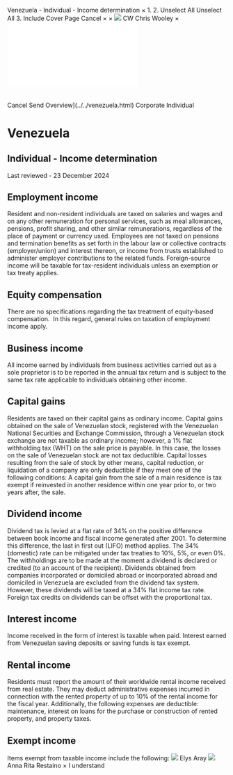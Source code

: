 Venezuela - Individual - Income determination
×
1.
2.
Unselect All
Unselect All
3.
Include Cover Page
Cancel
×
×
![](../../-/media/world-wide-tax-summaries/attachments/global---chris-wooley.ashx%3Frev=ac5e5f3223b34096b1afc2a6009c7320&revision=ac5e5f32-23b3-4096-b1af-c2a6009c7320&hash=859B7ADC84DC2CBEC9760E9E6EE7DE6D0A8BFCDF)
CW
Chris Wooley
×
![](income-determination.html)
######
Cancel
Send
Overview](../../venezuela.html)
Corporate
Individual
# Venezuela
## Individual - Income determination
Last reviewed - 23 December 2024
## Employment income
Resident and non-resident individuals are taxed on salaries and wages and on any other remuneration for personal services, such as meal allowances, pensions, profit sharing, and other similar remunerations, regardless of the place of payment or currency used.
Employees are not taxed on pensions and termination benefits as set forth in the labour law or collective contracts (employer/union) and interest thereon, or income from trusts established to administer employer contributions to the related funds.
Foreign-source income will be taxable for tax-resident individuals unless an exemption or tax treaty applies.
## Equity compensation
There are no specifications regarding the tax treatment of equity-based compensation.  In this regard, general rules on taxation of employment income apply.
## Business income
All income earned by individuals from business activities carried out as a sole proprietor is to be reported in the annual tax return and is subject to the same tax rate applicable to individuals obtaining other income.
## Capital gains
Residents are taxed on their capital gains as ordinary income.
Capital gains obtained on the sale of Venezuelan stock, registered with the Venezuelan National Securities and Exchange Commission, through a Venezuelan stock exchange are not taxable as ordinary income; however, a 1% flat withholding tax (WHT) on the sale price is payable. In this case, the losses on the sale of Venezuelan stock are not tax deductible.
Capital losses resulting from the sale of stock by other means, capital reduction, or liquidation of a company are only deductible if they meet one of the following conditions:
A capital gain from the sale of a main residence is tax exempt if reinvested in another residence within one year prior to, or two years after, the sale.
## Dividend income
Dividend tax is levied at a flat rate of 34% on the positive difference between book income and fiscal income generated after 2001. To determine this difference, the last in first out (LIFO) method applies. The 34% (domestic) rate can be mitigated under tax treaties to 10%, 5%, or even 0%. The withholdings are to be made at the moment a dividend is declared or credited (to an account of the recipient).
Dividends obtained from companies incorporated or domiciled abroad or incorporated abroad and domiciled in Venezuela are excluded from the dividend tax system. However, these dividends will be taxed at a 34% flat income tax rate. Foreign tax credits on dividends can be offset with the proportional tax.
## Interest income
Income received in the form of interest is taxable when paid. Interest earned from Venezuelan saving deposits or saving funds is tax exempt.
## Rental income
Residents must report the amount of their worldwide rental income received from real estate. They may deduct administrative expenses incurred in connection with the rented property of up to 10% of the rental income for the fiscal year. Additionally, the following expenses are deductible: maintenance, interest on loans for the purchase or construction of rented property, and property taxes.
## Exempt income
Items exempt from taxable income include the following:
![](../../-/media/world-wide-tax-summaries/attachments/venezuela---elys-aray.ashx%3Frev=715eb4485948435698ca4d50f1b391f2&revision=715eb448-5948-4356-98ca-4d50f1b391f2&hash=90BF48E28EEB68EC453BF8B5BD5118F60627DBEF)
Elys Aray
![](../../-/media/world-wide-tax-summaries/attachments/venezuela---anna-restaino.ashx%3Frev=8bf969c6e8184fe99094e1b2b4eccd8c&revision=8bf969c6-e818-4fe9-9094-e1b2b4eccd8c&hash=6610E1ED0FDEFDAA8640CA12BE5F11BE9B57DE4C)
Anna Rita Restaino
×
I understand